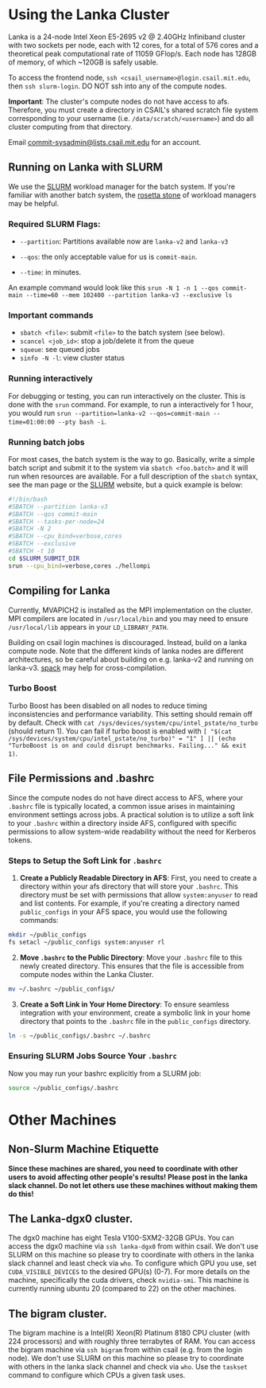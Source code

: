 # Using the Lanka Cluster

Lanka is a 24-node Intel Xeon E5-2695 v2 @ 2.40GHz Infiniband cluster with two sockets per node, each with 12 cores, for a total of 576 cores and a theoretical peak computational rate of 11059 GFlop/s. Each node has 128GB of memory, of which ~120GB is safely usable.

To access the frontend node, `ssh <csail_username>@login.csail.mit.edu`, then `ssh slurm-login`. DO NOT ssh into any of the compute nodes.

**Important**: The cluster's compute nodes do not have access to afs. Therefore, you must create a directory in CSAIL's shared scratch file system corresponding to your username (i.e. `/data/scratch/<username>`) and do all cluster computing from that directory.

Email commit-sysadmin@lists.csail.mit.edu for an account.

## Running on Lanka with SLURM

We use the [SLURM](http://slurm.schedmd.com) workload manager for the batch system. If you're familiar with another batch system, the [rosetta stone](http://slurm.schedmd.com/rosetta.pdf) of workload managers may be helpful.

### Required SLURM Flags:

- `--partition`: Partitions available now are `lanka-v2` and `lanka-v3`

- `--qos`: the only acceptable value for us is `commit-main`.

- `--time`: in minutes. 

An example command would look like this `srun -N 1 -n 1 --qos commit-main --time=60 --mem 102400 --partition lanka-v3 --exclusive ls`

### Important commands

- `sbatch <file>`: submit `<file>` to the batch system (see below).
- `scancel <job_id>`: stop a job/delete it from the queue
- `squeue`: see queued jobs
- `sinfo -N -l`: view cluster status

### Running interactively

For debugging or testing, you can run interactively on the cluster. This is done with the `srun` command. For example, to run a interactively for 1 hour, you would run `srun --partition=lanka-v2 --qos=commit-main --time=01:00:00 --pty bash -i`.

### Running batch jobs

For most cases, the batch system is the way to go. Basically, write a simple batch script and submit it to the system via `sbatch <foo.batch>` and it will run when resources are available. For a full description of the `sbatch` syntax, see the man page or the [SLURM](http://slurm.schedmd.com) website, but a quick example is below:

```bash
#!/bin/bash
#SBATCH --partition lanka-v3
#SBATCH --qos commit-main
#SBATCH --tasks-per-node=24
#SBATCH -N 2
#SBATCH --cpu_bind=verbose,cores
#SBATCH --exclusive
#SBATCH -t 10
cd $SLURM_SUBMIT_DIR
srun --cpu_bind=verbose,cores ./hellompi
```

## Compiling for Lanka

Currently, MVAPICH2 is installed as the MPI implementation on the cluster. MPI compilers are located in `/usr/local/bin` and you may need to ensure `/usr/local/lib` appears in your `LD_LIBRARY_PATH`.

Building on csail login machines is discouraged. Instead, build on a lanka compute node. Note that the different kinds of lanka nodes are different architectures, so be careful about building on e.g. lanka-v2 and running on lanka-v3. [spack](https://spack.io/) may help for cross-compilation.

### Turbo Boost

Turbo Boost has been disabled on all nodes to reduce timing inconsistencies and performance variability. This setting should remain off by default. Check with `cat /sys/devices/system/cpu/intel_pstate/no_turbo` (should return 1). You can fail if turbo boost is enabled with `[ "$(cat /sys/devices/system/cpu/intel_pstate/no_turbo)" = "1" ] || (echo "TurboBoost is on and could disrupt benchmarks. Failing..." && exit 1)`.

## File Permissions and .bashrc

Since the compute nodes do not have direct access to AFS, where your `.bashrc` file is typically located, a common issue arises in maintaining environment settings across jobs. A practical solution is to utilize a soft link to your `.bashrc` within a directory inside AFS, configured with specific permissions to allow system-wide readability without the need for Kerberos tokens.

### Steps to Setup the Soft Link for `.bashrc`

1. **Create a Publicly Readable Directory in AFS**: First, you need to create a directory within your afs directory that will store your `.bashrc`. This directory must be set with permissions that allow `system:anyuser` to read and list contents. For example, if you're creating a directory named `public_configs` in your AFS space, you would use the following commands:

```bash
mkdir ~/public_configs
fs setacl ~/public_configs system:anyuser rl
```

2. **Move `.bashrc` to the Public Directory**: Move your `.bashrc` file to this newly created directory. This ensures that the file is accessible from compute nodes within the Lanka Cluster.

```bash
mv ~/.bashrc ~/public_configs/
```

3. **Create a Soft Link in Your Home Directory**: To ensure seamless integration with your environment, create a symbolic link in your home directory that points to the `.bashrc` file in the `public_configs` directory.

```bash
ln -s ~/public_configs/.bashrc ~/.bashrc
```

### Ensuring SLURM Jobs Source Your `.bashrc`

Now you may run your bashrc explicitly from a SLURM job:

```bash
source ~/public_configs/.bashrc
```


# Other Machines
## Non-Slurm Machine Etiquette

**Since these machines are shared, you need to coordinate with other users to avoid affecting other people's results! Please post in the lanka slack channel. Do not let others use these machines without making them do this!**

## The Lanka-dgx0 cluster.

The dgx0 machine has eight Tesla V100-SXM2-32GB GPUs. You can access the dgx0 machine via `ssh lanka-dgx0` from within csail.  We don't use SLURM on this machine so please try to coordinate with others in the lanka slack channel and least check via  `who`. To configure which GPU you use, set `CUDA_VISIBLE_DEVICES` to the desired GPU(s) (0-7). For more details on the machine, specifically the cuda drivers, check `nvidia-smi`. This machine is currently running ubuntu 20 (compared to 22) on the other machines.

## The bigram cluster.
The bigram machine is a Intel(R) Xeon(R) Platinum 8180 CPU cluster (with 224 processors) and with roughly three terrabytes of RAM. You can access the bigram machine via `ssh bigram` from within csail (e.g. from the login node). We don't use SLURM on this machine so please try to coordinate with others in the lanka slack channel and check via `who`.  Use the `taskset` command to configure which CPUs a given task uses.
